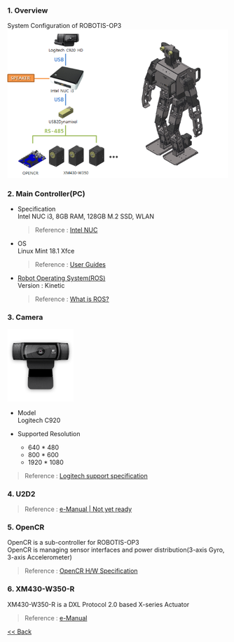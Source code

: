 ### 1. Overview
System Configuration of ROBOTIS-OP3  
<img src="https://github.com/ROBOTIS-GIT/ROBOTIS-Documents/blob/master/wiki-images/ROBOTIS-OP3/op3_system_configuration.png?raw=true" height="30%"/>

### 2. Main Controller(PC)
 - Specification  
  Intel NUC i3, 8GB RAM, 128GB M.2 SSD, WLAN  
   > Reference : [Intel NUC](https://www.intel.com/content/www/us/en/products/boards-kits/nuc/kits.html)  

 - OS  
   Linux Mint 18.1 Xfce
   > Reference : [User Guides](https://www.linuxmint.com/documentation.php)  

 - [Robot Operating System(ROS)](OP3-Robot-Operating-System.md)  
   Version :  Kinetic  
   > Reference : [What is ROS?](http://www.ros.org/about-ros/)


### 3. Camera

<img src="https://github.com/ROBOTIS-GIT/ROBOTIS-Documents/blob/master/wiki-images/ROBOTIS-OP3/hd-pro-webcam-c920-feature-image.png?raw=true" align="bottom" width="30%"/>   

  * Model  
    Logitech C920

  * Supported Resolution
    - 640 * 480  
    - 800 * 600  
    - 1920 * 1080  


  > Reference : [Logitech support specification](http://support.logitech.com/en_ca/product/hd-pro-webcam-c920/specs)  


### 4. U2D2  
  > Reference : [e-Manual | Not yet ready]()  


### 5. OpenCR  
  OpenCR is a sub-controller for ROBOTIS-OP3  
  OpenCR is managing sensor interfaces and power distribution(3-axis Gyro, 3-axis Accelerometer)
  > Reference : [OpenCR H/W Specification](https://github.com/ROBOTIS-GIT/OpenCR/wiki/Hardware_Specification)  


### 6. XM430-W350-R  
  XM430-W350-R is a DXL Protocol 2.0 based X-series Actuator  
  > Reference : [e-Manual](http://support.robotis.com/en/techsupport_eng.htm#product/actuator/dynamixel_x/xm_series/xm430-w350.htm)  


[&lt;&lt; Back](OP3-User's-Guide.md)
